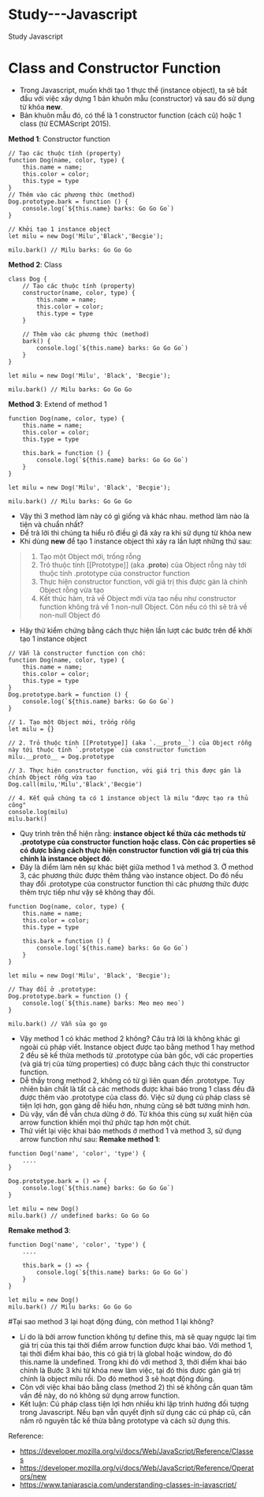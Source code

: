 # Study---Javascript
Study Javascript

# Class and Constructor Function
- Trong Javascript, muốn khởi tạo 1 thực thể (instance object), ta sẽ bắt đầu với việc xây dựng 1 bản khuôn mẫu (constructor) và sau đó sử dụng từ khóa **new**.
- Bản khuôn mẫu đó, có thể là 1 constructor function (cách cũ) hoặc 1 class (từ ECMAScript 2015).

**Method 1**: Constructor function
```
// Tạo các thuộc tính (property)
function Dog(name, color, type) {
    this.name = name;
    this.color = color;
    this.type = type
}
// Thêm vào các phương thức (method)
Dog.prototype.bark = function () {
    console.log(`${this.name} barks: Go Go Go`)
}

// Khởi tạo 1 instance object
let milu = new Dog('Milu','Black','Becgie');

milu.bark() // Milu barks: Go Go Go
```
**Method 2**: Class
```
class Dog {
    // Tạo các thuộc tính (property)
    constructor(name, color, type) {
        this.name = name;
        this.color = color;
        this.type = type
    }

    // Thêm vào các phương thức (method)
    bark() {
        console.log(`${this.name} barks: Go Go Go`)
    }
}

let milu = new Dog('Milu', 'Black', 'Becgie');

milu.bark() // Milu barks: Go Go Go
```
**Method 3**: Extend of method 1
```
function Dog(name, color, type) {
    this.name = name;
    this.color = color;
    this.type = type

    this.bark = function () {
        console.log(`${this.name} barks: Go Go Go`)
    }
}

let milu = new Dog('Milu', 'Black', 'Becgie');

milu.bark() // Milu barks: Go Go Go
```
- Vậy thì 3 method làm này có gì giống và khác nhau. method làm nào là tiện và chuẩn nhất?
- Để trả lời thì chúng ta hiểu rõ điều gì đã xảy ra khi sử dụng từ khóa new
- Khi dùng **new** để tạo 1 instance object thì xảy ra lần lượt những thứ sau:
> 1. Tạo một Object mới, trống rỗng
> 2. Trỏ thuộc tính [[Prototype]] (aka .__proto__) của Object rỗng này tới thuộc tính .prototype của constructor function
> 3. Thực hiện constructor function, với giá trị this được gán là chính Object rỗng vừa tạo
> 4. Kết thúc hàm, trả về Object mới vừa tạo nếu như constructor function không trả về 1 non-null Object. Còn nếu có thì sẽ trả về non-null Object đó
- Hãy thử kiểm chứng bằng cách thực hiện lần lượt các bước trên để khởi tạo 1 instance object
```
// Vẫn là constructor function con chó:
function Dog(name, color, type) {
    this.name = name;
    this.color = color;
    this.type = type
}
Dog.prototype.bark = function () {
    console.log(`${this.name} barks: Go Go Go`)
}

// 1. Tạo một Object mới, trống rỗng
let milu = {}

// 2. Trỏ thuộc tính [[Prototype]] (aka `.__proto__`) của Object rỗng này tới thuộc tính `.prototype` của constructor function
milu.__proto__ = Dog.prototype

// 3. Thực hiện constructor function, với giá trị this được gán là chính Object rỗng vừa tạo
Dog.call(milu,'Milu','Black','Becgie')

// 4. Kết quả chúng ta có 1 instance object là milu "được tạo ra thủ công"
console.log(milu)
milu.bark()
```
- Quy trình trên thể hiện rằng: **instance object kế thừa các methods từ .prototype của constructor function hoặc class. Còn các properties sẽ có được bằng cách thực hiện constructor function với giá trị của this chính là instance object đó**.
- Đây là điểm làm nên sự khác biệt giữa method 1 và method 3. Ở method 3, các phương thức được thêm thẳng vào instance object. Do đó nếu thay đổi .prototype của constructor function thì các phương thức được thêm trực tiếp như vậy sẽ không thay đổi.
```
function Dog(name, color, type) {
    this.name = name;
    this.color = color;
    this.type = type

    this.bark = function () {
        console.log(`${this.name} barks: Go Go Go`)
    }
}

let milu = new Dog('Milu', 'Black', 'Becgie');

// Thay đổi ở .prototype:
Dog.prototype.bark = function () {
    console.log(`${this.name} barks: Meo meo meo`)
}

milu.bark() // Vẫn sủa go go
```
- Vậy method 1 có khác method 2 không? Câu trả lời là không khác gì ngoài cú pháp viết. Instance object được tạo bằng method 1 hay method 2 đều sẽ kế thừa methods từ .prototype của bản gốc, với các properties (và giá trị của từng properties) có được bằng cách thực thi constructor function.
- Dễ thấy trong method 2, không có từ gì liên quan đến .prototype. Tuy nhiên bản chất là tất cả các methods được khai báo trong 1 class đều đã được thêm vào .prototype của class đó. Việc sử dụng cú pháp class sẽ tiện lợi hơn, gọn gàng dễ hiểu hơn, nhưng cũng sẽ bớt tường minh hơn.
- Dù vậy, vấn đề vẫn chưa dừng ở đó. Từ khóa this cùng sự xuất hiện của arrow function khiến mọi thứ phức tạp hơn một chút.
- Thử viết lại việc khai báo methods ở method 1 và method 3, sử dụng arrow function như sau:
**Remake method 1**:
```
function Dog('name', 'color', 'type') {
    ....
}

Dog.prototype.bark = () => {
    console.log(`${this.name} barks: Go Go Go`)
}

let milu = new Dog()
milu.bark() // undefined barks: Go Go Go
```
**Remake method 3**:
```
function Dog('name', 'color', 'type') {
    ....

    this.bark = () => {
        console.log(`${this.name} barks: Go Go Go`)
    }
}

let milu = new Dog()
milu.bark() // Milu barks: Go Go Go
```
#Tại sao method 3 lại hoạt động đúng, còn method 1 lại không?
- Lí do là bởi arrow function không tự define this, mà sẽ quay ngược lại tìm giá trị của this tại thời điểm arrow function được khai báo. Với method 1, tại thời điểm khai báo, this có giá trị là global hoặc window, do đó this.name là undefined. Trong khi đó với method 3, thời điểm khai báo chính là Bước 3 khi từ khóa new làm việc, tại đó this được gán giá trị chính là object milu rồi. Do đó method 3 sẽ hoạt động đúng.
- Còn với việc khai báo bằng class (method 2) thì sẽ không cần quan tâm vấn đề này, do nó không sử dụng arrow function.
- Kết luận: Cú pháp class tiện lợi hơn nhiều khi lập trình hướng đối tượng trong Javascript. Nếu bạn vẫn quyết định sử dụng các cú pháp cũ, cần nắm rõ nguyên tắc kế thừa bằng prototype và cách sử dụng this.

Reference:
- https://developer.mozilla.org/vi/docs/Web/JavaScript/Reference/Classes
- https://developer.mozilla.org/vi/docs/Web/JavaScript/Reference/Operators/new
- https://www.taniarascia.com/understanding-classes-in-javascript/





















